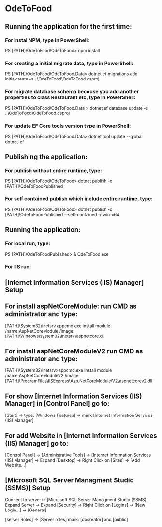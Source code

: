 # OdeToFood
## Running the application for the first time:

### For instal NPM, type in PowerShell:
PS [PATH]\OdeToFood\OdeToFood> npm install

### For creating a initial migrate data, type in PowerShell:
PS [PATH]\OdeToFood\OdeToFood.Data> dotnet ef migrations add initialcreate -s ..\OdeToFood\OdeToFood.csproj
 
### For migrate database schema becouse you add another properties to class Restaurant etc, type in PowerShell:
PS [PATH]\OdeToFood\OdeToFood.Data > dotnet ef database update -s ..\OdeToFood\OdeToFood.csproj

### For update EF Core tools version type in PowerShell:
PS [PATH]\OdeToFood\OdeToFood.Data> dotnet tool update --global dotnet-ef

## Publishing the application:
### For publish without entire runtime, type:
PS [PATH]\OdeToFood\OdeToFood> dotnet publish -o [PATH]\OdeToFoodPublished

### For self contained publish which include entire runtime, type:
PS [PATH]\OdeToFood\OdeToFood> dotnet publish -o [PATH]\OdeToFoodPublished --self-contained -r win-x64

## Running the application:
### For local run, type:
PS [PATH]\OdeToFoodPublished> & OdeToFood.exe

### For IIS run:
## [Internet Information Services (IIS) Manager] Setup

## For install aspNetCoreModule: run CMD as administrator and type:
[PATH]\System32\inetsrv appcmd.exe install module /name:AspNetCoreModule /image: [PATH]\Windows\system32\inetsrv\aspnetcore.dll

## For install aspNetCoreModuleV2 run CMD as administrator and type:
[PATH]\System32\inetsrv>appcmd.exe install module /name:AspNetCoreModuleV2 /image: [PATH]\ProgramFiles\IISExpress\Asp.NetCoreModule\V2\aspnetcorev2.dll

## For show [Internet Information Services (IIS) Manager] in [Control Panel] go to:
[Start] -> type: [Windows Features] -> mark [Internet Information Services (IIS) Manager]

## For add Website in [Internet Information Services (IIS) Manager] go to:
[Control Panel] -> [Administrative Tools] -> [Internet Information Services (IIS) Manager] -> Expand [Desktop] -> Right Click on [Sites] -> [Add Website...]


## [Microsoft SQL Server Managment Studio (SSMS)] Setup

Connect to server in [Microsoft SQL Server Managment Studio (SSMS)]
Expand Server -> Expand [Security] -> Right Click on [Logins] -> [New Login...] -> [General]

[server Roles] -> [Server roles] mark: [dbcreator] and [public]
